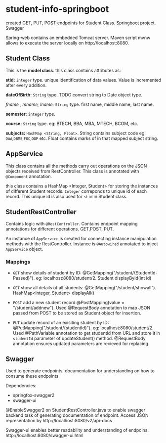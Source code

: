 # student-info-springboot
created GET, PUT, POST endpoints for Student Class. Springboot project. Swagger

Spring-web contains an embedded Tomcat server. Maven script mvnw allows to execute the server locally on http://localhost:8080.


## Student Class
This is the __model class__.
this class contains attributes as:

__stid:__ `integer` type. unique identification of data values. Value is incremented after every addition.

__dateOfBirth:__ `String` type. TODO convert string to Date object type.

_fname , mname, lname:_ `String` type. first name, middle name, last name.

__semester:__ `integer` type.

__course:__ `String` type. eg: BTECH, BBA, MBA, MTECH, BCOM, etc.

__subjects:__ `HashMap <String, Float>`. String contains subject code eg: `DAA`,`DBMS`,`FOC`,`OOP` etc. Float contains marks of
in that mapped subject string.

## AppService
This class contains all the methods carry out operations on the JSON objects received from RestController.
This class is annotated with `@Component` annotation.

this class contains a HashMap <Integer, Student> for storing the instances of different Student records. `Integer` correponds to
unique id of each record. This unique id is also used for `stid` in Student class.


## StudentRestController
Contains logic with `@RestController`. Contains endpoint mapping annotations for different operations. GET,POST, PUT.

An instance of `AppService` is created for connecting instance manipulation methods with the RestController.
Instance is `@Autowired` annotated to inject `AppService` object.

### Mappings
* `GET` show details of student by ID: @GetMapping("/student/{StudentId-Passed}"). eg: localhost:8080/student/2.
  Student displayById(int id)
  
* `GET` show all details of all students: @GetMapping("/student/showall"). HashMap<Integer, Student> displayAll()

* `POST` add a new student record:@PostMapping(value = "/student/addnew"). Used @RequestBody annotation to map JSON passed from POST to be
stored as Student object for insertion.

* `PUT` update record of an exisiting student by ID: @PutMapping("/student/{studentId}"). eg: localhost:8080/student/2. Used 
  @PathVariable annotation to get studentid from URL and store it in `studentId` parameter of updateStudent() method. 
  @RequestBody annotation ensures updated parameters are recieved for replacing.


## Swagger
Used to generate endpoints' documentation for understanding on how to consume these endpoints.

Dependencies: 
- springfox-swagger2
- swagger-ui

@EnableSwagger2 on StudentRestController.java to enable swagger backend task of generating documentation of endpoint.
Access JSON representation by http://localhost:8080/v2/api-docs

Swagger-ui enables better readability and understanding of endpoins. http://localhost:8080/swagger-ui.html

